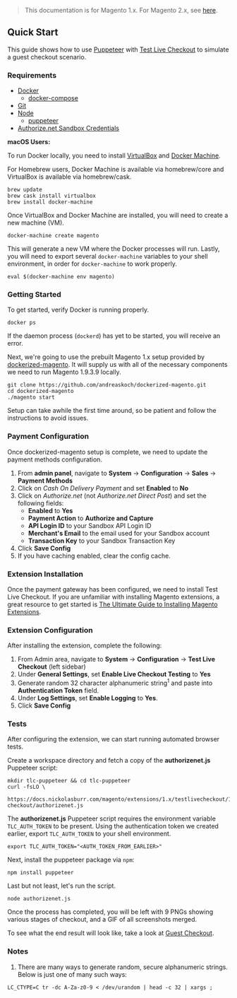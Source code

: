 <blockquote class="important">This documentation is for Magento 1.x. For Magento 2.x, see <a href="https://docs.nickolasburr.com/magento/extensions/2.x/testlivecheckout/latest/">here</a>.</blockquote>

## Quick Start

This guide shows how to use [Puppeteer](https://github.com/GoogleChrome/puppeteer) with [Test Live Checkout](https://marketplace.magento.com/nickolasburr-nickolasburr-testlivecheckout.html) to simulate a guest checkout scenario.

### Requirements

+ [Docker](https://www.docker.com)
    - [docker-compose](https://docs.docker.com/compose/)
+ [Git](https://git-scm.com)
+ [Node](https://nodejs.org)
    - [puppeteer](https://www.npmjs.com/package/puppeteer)
+ [Authorize.net Sandbox Credentials](https://sandbox.authorize.net)

**macOS Users:**

To run Docker locally, you need to install [VirtualBox](https://www.virtualbox.org) and [Docker Machine](https://github.com/docker/machine).

For Homebrew users, Docker Machine is available via homebrew/core and VirtualBox is available via homebrew/cask.

```
brew update
brew cask install virtualbox
brew install docker-machine
```

Once VirtualBox and Docker Machine are installed, you will need to create a new machine (VM).

```
docker-machine create magento
```

This will generate a new VM where the Docker processes will run. Lastly, you will need to export several
`docker-machine` variables to your shell environment, in order for `docker-machine` to work properly.

```
eval $(docker-machine env magento)
```

### Getting Started

To get started, verify Docker is running properly.

```
docker ps
```

If the daemon process (`dockerd`) has yet to be started, you will receive an error.

Next, we're going to use the prebuilt Magento 1.x setup provided by [dockerized-magento](https://github.com/andreaskoch/dockerized-magento). It will supply us with all of the
necessary components we need to run Magento 1.9.3.9 locally.

```
git clone https://github.com/andreaskoch/dockerized-magento.git
cd dockerized-magento
./magento start
```

Setup can take awhile the first time around, so be patient and follow the instructions to avoid issues.

### Payment Configuration

Once dockerized-magento setup is complete, we need to update the payment methods configuration.

1. From **admin panel**, navigate to **System** &#8594; **Configuration** &#8594; **Sales** &#8594; **Payment Methods**
2. Click on *Cash On Delivery Payment* and set **Enabled** to **No**
3. Click on *Authorize.net* (not *Authorize.net Direct Post*) and set the following fields:
    - **Enabled** to **Yes**
    - **Payment Action** to **Authorize and Capture**
    - **API Login ID** to your Sandbox API Login ID
    - **Merchant's Email** to the email used for your Sandbox account
    - **Transaction Key** to your Sandbox Transaction Key
4. Click **Save Config**
5. If you have caching enabled, clear the config cache.

### Extension Installation

Once the payment gateway has been configured, we need to install Test Live Checkout. If you are unfamiliar with installing Magento extensions,
a great resource to get started is [The Ultimate Guide to Installing Magento Extensions](https://store.fooman.co.nz/media/custom/upload/TheUltimateGuidetoInstallingMagentoExtensions.pdf).

### Extension Configuration

After installing the extension, complete the following:

1. From Admin area, navigate to **System** &#8594; **Configuration** &#8594; **Test Live Checkout** (left sidebar)
2. Under **General Settings**, set **Enable Live Checkout Testing** to **Yes**
3. Generate random 32 character alphanumeric string<sup>1</sup> and paste into **Authentication Token** field.
4. Under **Log Settings**, set **Enable Logging** to **Yes**.
5. Click **Save Config**

### Tests

After configuring the extension, we can start running automated browser tests.

Create a workspace directory and fetch a copy of the **authorizenet.js** Puppeteer script:

```
mkdir tlc-puppeteer && cd tlc-puppeteer
curl -fsLO \
  https://docs.nickolasburr.com/magento/extensions/1.x/testlivecheckout/1.1.0/puppeteer/src/guest-checkout/authorizenet.js
```

The **authorizenet.js** Puppeteer script requires the environment variable `TLC_AUTH_TOKEN` to be present. Using the authentication
token we created earlier, export `TLC_AUTH_TOKEN` to your shell environment.

```
export TLC_AUTH_TOKEN="<AUTH_TOKEN_FROM_EARLIER>"
```

Next, install the puppeteer package via `npm`:

```
npm install puppeteer
```

Last but not least, let's run the script.

```
node authorizenet.js
```

Once the process has completed, you will be left with 9 PNGs showing various stages of checkout, and a GIF of all screenshots merged.

To see what the end result will look like, take a look at [Guest Checkout](https://docs.nickolasburr.com/magento/extensions/1.x/testlivecheckout/latest/examples/guest-checkout/authorizenet/).

### Notes

1. There are many ways to generate random, secure alphanumeric strings. Below is just one of many such ways:

```
LC_CTYPE=C tr -dc A-Za-z0-9 < /dev/urandom | head -c 32 | xargs ;
```

